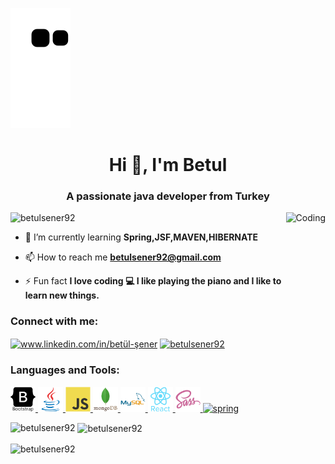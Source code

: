![MasterHead](https://raw.githubusercontent.com/ghosharnab00/ghosharnab00/output/github-contribution-grid-snake.svg)
<h1 align="center">Hi 👋, I'm Betul</h1>
<h3 align="center">A passionate java developer from Turkey</h3>
<img align="right" alt="Coding" witdh="100" height="200" src="https://cdn.dribbble.com/users/4055494/screenshots/15215756/media/d2b66c4ca0192aa26d103448b3d1518b.gif">

<p align="left"> <img src="https://komarev.com/ghpvc/?username=betulsener92&label=Profile%20views&color=0e75b6&style=flat" alt="betulsener92" /> </p>

- 🌱 I’m currently learning **Spring,JSF,MAVEN,HIBERNATE**

- 📫 How to reach me **betulsener92@gmail.com**

- ⚡ Fun fact **I love coding 💻 I like playing the piano and I like to learn new things.**

<h3 align="left">Connect with me:</h3>
<p align="left">
<a href="https://www.linkedin.com/in/bet%C3%BCl-%C5%9Fener/" target="blank"><img align="center" src="https://raw.githubusercontent.com/rahuldkjain/github-profile-readme-generator/master/src/images/icons/Social/linked-in-alt.svg" alt="www.linkedin.com/in/betül-şener" height="30" width="40" /></a>
<a href="https://www.hackerrank.com/betulsener92" target="blank"><img align="center" src="https://raw.githubusercontent.com/rahuldkjain/github-profile-readme-generator/master/src/images/icons/Social/hackerrank.svg" alt="betulsener92" height="30" width="40" /></a>
</p>

<h3 align="left">Languages and Tools:</h3>
<p align="left"> <a href="https://getbootstrap.com" target="_blank" rel="noreferrer"> <img src="https://raw.githubusercontent.com/devicons/devicon/master/icons/bootstrap/bootstrap-plain-wordmark.svg" alt="bootstrap" width="40" height="40"/> </a> <a href="https://www.java.com" target="_blank" rel="noreferrer"> <img src="https://raw.githubusercontent.com/devicons/devicon/master/icons/java/java-original.svg" alt="java" width="40" height="40"/> </a> <a href="https://developer.mozilla.org/en-US/docs/Web/JavaScript" target="_blank" rel="noreferrer"> <img src="https://raw.githubusercontent.com/devicons/devicon/master/icons/javascript/javascript-original.svg" alt="javascript" width="40" height="40"/> </a> <a href="https://www.mongodb.com/" target="_blank" rel="noreferrer"> <img src="https://raw.githubusercontent.com/devicons/devicon/master/icons/mongodb/mongodb-original-wordmark.svg" alt="mongodb" width="40" height="40"/> </a> <a href="https://www.mysql.com/" target="_blank" rel="noreferrer"> <img src="https://raw.githubusercontent.com/devicons/devicon/master/icons/mysql/mysql-original-wordmark.svg" alt="mysql" width="40" height="40"/> </a> <a href="https://reactjs.org/" target="_blank" rel="noreferrer"> <img src="https://raw.githubusercontent.com/devicons/devicon/master/icons/react/react-original-wordmark.svg" alt="react" width="40" height="40"/> </a> <a href="https://sass-lang.com" target="_blank" rel="noreferrer"> <img src="https://raw.githubusercontent.com/devicons/devicon/master/icons/sass/sass-original.svg" alt="sass" width="40" height="40"/> </a> <a href="https://spring.io/" target="_blank" rel="noreferrer"> <img src="https://www.vectorlogo.zone/logos/springio/springio-icon.svg" alt="spring" width="40" height="40"/> </a> </p>

<p><img align="left" src="https://github-readme-stats.vercel.app/api/top-langs?username=betulsener92&show_icons=true&locale=en&layout=compact" alt="betulsener92" /></p>

<p>&nbsp;<img align="center" src="https://github-readme-stats.vercel.app/api?username=betulsener92&show_icons=true&locale=en" alt="betulsener92" /></p>

<p><img align="center" src="https://github-readme-streak-stats.herokuapp.com/?user=betulsener92&" alt="betulsener92" /></p>
